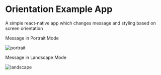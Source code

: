 # Orientation Example App

A simple react-native app which changes message and styling based on screen orientation

Message in Portrait Mode

![portrait](https://cloud.githubusercontent.com/assets/12539356/23110882/72e56de0-f6d9-11e6-8ad8-a0c927c98e7e.PNG)


Message in Landscape Mode

![landscape](https://cloud.githubusercontent.com/assets/12539356/23110890/7add31cc-f6d9-11e6-97e0-daa6fdfa91bc.PNG)
